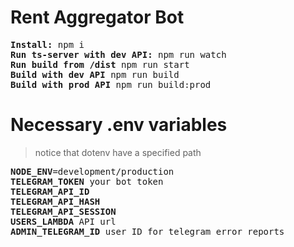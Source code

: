 # Rent Aggregator Bot
<pre>
<b>Install:</b> npm i
<b>Run ts-server with dev API:</b> npm run watch
<b>Run build from /dist</b> npm run start
<b>Build with dev API</b> npm run build
<b>Build with prod API</b> npm run build:prod
</pre>

# Necessary .env variables
> notice that dotenv have a specified path
<pre>
<b>NODE_ENV</b>=development/production
<b>TELEGRAM_TOKEN</b> your bot token
<b>TELEGRAM_API_ID</b>
<b>TELEGRAM_API_HASH</b>
<b>TELEGRAM_API_SESSION</b>
<b>USERS_LAMBDA</b> API url
<b>ADMIN_TELEGRAM_ID</b> user ID for telegram error reports
</pre>
